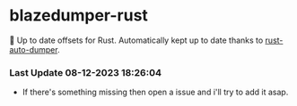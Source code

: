 # blazedumper-rust

🚀 Up to date offsets for Rust. Automatically kept up to date thanks to [rust-auto-dumper](https://github.com/Akandesh/rust-auto-dumper).


### Last Update 08-12-2023 18:26:04
- If there's something missing then open a issue and i'll try to add it asap.